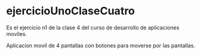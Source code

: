 # ejercicioUnoClaseCuatro

Es el ejercicio n1 de la clase 4 del curso de desarrollo de aplicaciones moviles.

Aplicacion movil de 4 pantallas con botones para moverse por las pantallas.
